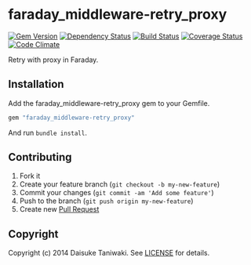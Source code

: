 # faraday_middleware-retry_proxy

[![Gem Version][gem-image]][gem-link]
[![Dependency Status][deps-image]][deps-link]
[![Build Status][build-image]][build-link]
[![Coverage Status][cov-image]][cov-link]
[![Code Climate][gpa-image]][gpa-link]

Retry with proxy in Faraday.

## Installation

Add the faraday_middleware-retry_proxy gem to your Gemfile.

```ruby
gem "faraday_middleware-retry_proxy"
```

And run `bundle install`.

## Contributing

1. Fork it
2. Create your feature branch (`git checkout -b my-new-feature`)
3. Commit your changes (`git commit -am 'Add some feature'`)
4. Push to the branch (`git push origin my-new-feature`)
5. Create new [Pull Request](../../pull/new/master)

## Copyright

Copyright (c) 2014 Daisuke Taniwaki. See [LICENSE](LICENSE) for details.




[gem-image]:   https://badge.fury.io/rb/faraday_middleware-retry_proxy.svg
[gem-link]:    http://badge.fury.io/rb/faraday_middleware-retry_proxy
[build-image]: https://secure.travis-ci.org/dtaniwaki/faraday_middleware-retry_proxy.png
[build-link]:  http://travis-ci.org/dtaniwaki/faraday_middleware-retry_proxy
[deps-image]:  https://gemnasium.com/dtaniwaki/faraday_middleware-retry_proxy.svg
[deps-link]:   https://gemnasium.com/dtaniwaki/faraday_middleware-retry_proxy
[cov-image]:   https://coveralls.io/repos/dtaniwaki/faraday_middleware-retry_proxy/badge.png
[cov-link]:    https://coveralls.io/r/dtaniwaki/faraday_middleware-retry_proxy
[gpa-image]:   https://codeclimate.com/github/dtaniwaki/faraday_middleware-retry_proxy.png
[gpa-link]:    https://codeclimate.com/github/dtaniwaki/faraday_middleware-retry_proxy

